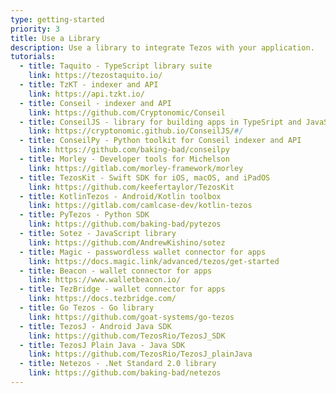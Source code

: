 ```yaml
---
type: getting-started
priority: 3
title: Use a Library
description: Use a library to integrate Tezos with your application.
tutorials:
  - title: Taquito - TypeScript library suite
    link: https://tezostaquito.io/
  - title: TzKT - indexer and API
    link: https://api.tzkt.io/
  - title: Conseil - indexer and API
    link: https://github.com/Cryptonomic/Conseil
  - title: ConseilJS - library for building apps in TypeSript and JavaScript
    link: https://cryptonomic.github.io/ConseilJS/#/
  - title: ConseilPy - Python toolkit for Conseil indexer and API
    link: https://github.com/baking-bad/conseilpy
  - title: Morley - Developer tools for Michelson
    link: https://gitlab.com/morley-framework/morley
  - title: TezosKit - Swift SDK for iOS, macOS, and iPadOS
    link: https://github.com/keefertaylor/TezosKit
  - title: KotlinTezos - Android/Kotlin toolbox
    link: https://gitlab.com/camlcase-dev/kotlin-tezos
  - title: PyTezos - Python SDK
    link: https://github.com/baking-bad/pytezos
  - title: Sotez - JavaScript library
    link: https://github.com/AndrewKishino/sotez
  - title: Magic - passwordless wallet connector for apps
    link: https://docs.magic.link/advanced/tezos/get-started
  - title: Beacon - wallet connector for apps
    link: https://www.walletbeacon.io/
  - title: TezBridge - wallet connector for apps
    link: https://docs.tezbridge.com/
  - title: Go Tezos - Go library
    link: https://github.com/goat-systems/go-tezos
  - title: TezosJ - Android Java SDK
    link: https://github.com/TezosRio/TezosJ_SDK
  - title: TezosJ Plain Java - Java SDK
    link: https://github.com/TezosRio/TezosJ_plainJava
  - title: Netezos - .Net Standard 2.0 library
    link: https://github.com/baking-bad/netezos
---
```

